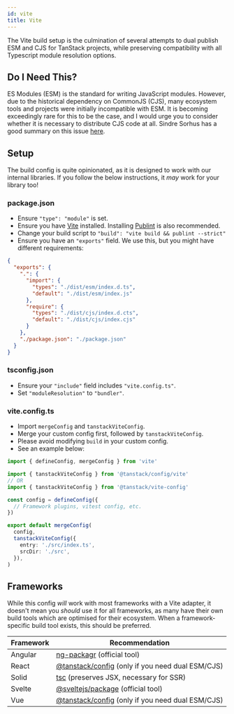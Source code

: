 ```yaml
---
id: vite
title: Vite
---
```


The Vite build setup is the culmination of several attempts to dual publish ESM and CJS for TanStack projects, while preserving compatibility with all Typescript module resolution options.

## Do I Need This?

ES Modules (ESM) is the standard for writing JavaScript modules. However, due to the historical dependency on CommonJS (CJS), many ecosystem tools and projects were initially incompatible with ESM. It is becoming exceedingly rare for this to be the case, and I would urge you to consider whether it is necessary to distribute CJS code at all. Sindre Sorhus has a good summary on this issue [here](https://gist.github.com/sindresorhus/a39789f98801d908bbc7ff3ecc99d99c).

## Setup

The build config is quite opinionated, as it is designed to work with our internal libraries. If you follow the below instructions, it _may_ work for your library too!

### package.json

- Ensure `"type": "module"` is set.
- Ensure you have [Vite](https://www.npmjs.com/package/vite) installed. Installing [Publint](https://www.npmjs.com/package/publint) is also recommended.
- Change your build script to `"build": "vite build && publint --strict"`
- Ensure you have an `"exports"` field. We use this, but you might have different requirements:

```json
{
  "exports": {
    ".": {
      "import": {
        "types": "./dist/esm/index.d.ts",
        "default": "./dist/esm/index.js"
      },
      "require": {
        "types": "./dist/cjs/index.d.cts",
        "default": "./dist/cjs/index.cjs"
      }
    },
    "./package.json": "./package.json"
  }
}
```

### tsconfig.json

- Ensure your `"include"` field includes `"vite.config.ts"`.
- Set `"moduleResolution"` to `"bundler"`.

### vite.config.ts

- Import `mergeConfig` and `tanstackViteConfig`.
- Merge your custom config first, followed by `tanstackViteConfig`.
- Please avoid modifying `build` in your custom config.
- See an example below:

```ts
import { defineConfig, mergeConfig } from 'vite'

import { tanstackViteConfig } from '@tanstack/config/vite'
// OR
import { tanstackViteConfig } from '@tanstack/vite-config'

const config = defineConfig({
  // Framework plugins, vitest config, etc.
})

export default mergeConfig(
  config,
  tanstackViteConfig({
    entry: './src/index.ts',
    srcDir: './src',
  }),
)
```

## Frameworks

While this config _will_ work with most frameworks with a Vite adapter, it doesn't mean you _should_ use it for all frameworks, as many have their own build tools which are optimised for their ecosystem. When a framework-specific build tool exists, this should be preferred.

| Framework | Recommendation                                                                                     |
| --------- | -------------------------------------------------------------------------------------------------- |
| Angular   | [ng-packagr](https://www.npmjs.com/package/ng-packagr) (official tool)                             |
| React     | [@tanstack/config](https://www.npmjs.com/package/@tanstack/config) (only if you need dual ESM/CJS) |
| Solid     | [tsc](https://www.npmjs.com/package/typescript) (preserves JSX, necessary for SSR)                 |
| Svelte    | [@sveltejs/package](https://www.npmjs.com/package/@sveltejs/package) (official tool)               |
| Vue       | [@tanstack/config](https://www.npmjs.com/package/@tanstack/config) (only if you need dual ESM/CJS) |
